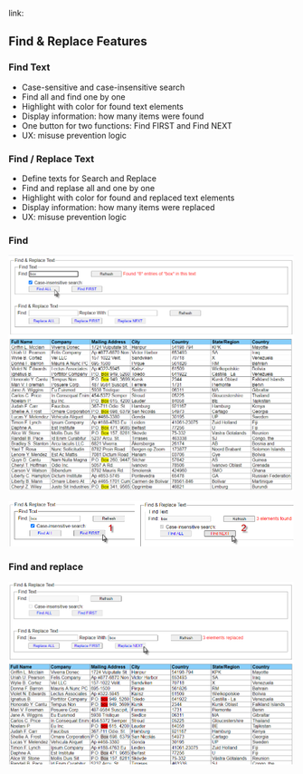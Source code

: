 link: 
## Find & Replace Features
### Find Text
  *  Case-sensitive and case-insensitive search
  *  Find all  and find one by one
  *  Highlight with color for found text elements
  * Display information: how many items were found
  * One button for two functions: Find FIRST   and Find  NEXT
  * UX:  misuse prevention logic 
 
### Find / Replace Text
  *  Define texts for Search and Replace
  *  Find and replase all  and one by one
  *  Highlight with color for found and replaced text elements
  * Display information: how many items were replaced
  * UX:  misuse prevention logic 

###  Find
![-](Images/found.png)

![-](Images/found_1.png)

###  Find and replace
![-](Images/replace.png)

